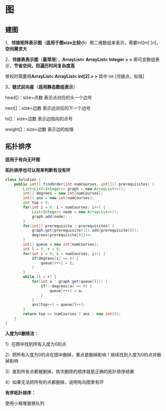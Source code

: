 # 图

## 建图

1、**邻接矩阵表示图**（**适用于图size比较小**）用二维数组来表示，需要int[m] [n]，**空间需求大**

2、**邻接表表示图**（**最常用**），**ArrayList< ArrayList< Integer > >** 用可变数组表示，**节省空间，但遍历时间复杂度高**

带权时需要用**ArrayList< ArrayList< int[2] > >** 其中 int [邻接点，权值]

3、**链式前向星**（**适用静态数组表示**）

head[]：size=点数  表示点对应的头一个边号

next[]：size=边数  表示边对应的下一个边号

to[]：size=边数  表示边指向的点号

weight[]：size=边数  表示边的权值

## 拓扑排序

**适用于有向无环图**

**拓扑排序也可以用来判断有没有环**

```java
class Solution {
    public int[] findOrder(int numCourses, int[][] prerequisites) {
        List<List<Integer>> graph = new ArrayList<>();
        int[] degrees = new int[numCourses];
        int[] ans = new int[numCourses];
        int top = 0;
        for(int i = 0; i < numCourses; i++) {
            List<Integer> node = new ArrayList<>();
            graph.add(node);
        }
        for(int[] prerequisite : prerequisites) {
            graph.get(prerequisite[1]).add(prerequisite[0]);
            degrees[prerequisite[0]]++;
        }
        int[] queue = new int[numCourses];
        int l = 0, r = 0;
        for(int i = 0; i < numCourses; i++) {
            if(degrees[i] == 0) {
                queue[r++] = i;
            }
        }
        while (l < r) {
            for(int a : graph.get(queue[l])) {
                if(--degrees[a] == 0) {
                    queue[r++] = a;
                }
            }
            ans[top++] = queue[l++];
        }
        return top == numCourses ? ans : new int[0];
    }
}
```



**入度为0删除法：**

1）在图中找到所有入度为0的点

2）把所有入度为0的点在图中删掉，重点是删掉影响！继续找到入度为0的点并删掉影响

3）直到所有点都被删掉，依次删除的顺序就是正确的拓扑排序结果

4）如果无法把所有的点都删掉，说明有向图里有环



**有序拓扑排序：**

使用小根堆替换队列
